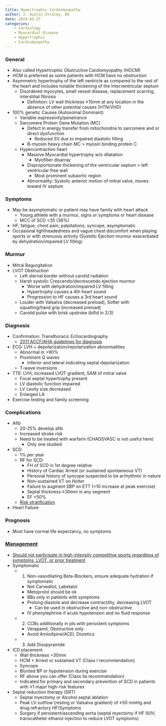 ```yaml
---
title: Hypertrophic Cardiomyopathy
author: J. Austin Straley, DO
date: 2024-05-27
categories:
    - Cardiology
    - Myocardial Disease
    - Hypertrophic
    - Cardiomyopathy
---
```


### General

- Also called Hypertrophic Obstructive Cardiomyopathy (HOCM)
- HCM is preferred as some patients with HCM have no obstruction
- Asymmetric hypertrophy of the left ventricle as compared to the rest of the heart and includes notable thickening of the Interventricular septum
    - Disordered myocytes, small vessel disease, replacement scarring, interstitial fibrosis
        - Definition: LV wall thickness ≥15mm at any location in the absence of other potential causes (HTN/VHD)
- 100% genetic Causes (Autosomal Dominant)
    - Variable expressivity/penetrance
    - Sarcomere Protein Gene Mutation (MC)
        - Defect in energy transfer from mitochondria to sarcomere and or direct dysfunction
            - Reduced SV due to impaired diastolic filling
        - B-myosin heavy chain MC > myosin binding protein C
    - Hypercontraction heart
        - Massive Myocardial hypertrophy w/o dilatation
            - Myofiber disarray
        - Disproportionate thickening of the ventricular septum > left ventricular free wall
            - Most prominent subaortic region
        - Abnormality: Systolic anterior motion of mitral valve, moves toward IV septum

### Symptoms

- May be asymptomatic or patient may have family with heart attack
    - Young athlete with a murmur, signs or symptoms or heart disease
    - MCC of SCD <35 (36%)
- HF, fatigue, chest pain, palpitations, syncope, asymptomatic
- Occasional lightheadedness and vague chest discomfort when playing sports or with strenuous activity (Systolic Ejection murmur exacerbated by dehydration/impaired LV filling)

### Murmur

- Mitral Regurgitation
- LVOT Obstruction
    - Left sternal border without carotid radiation
    - Harsh systolic Crescendo/decrescendo ejection murmur
        - Worse with dehydration/impaired LV filling
        - Hypertrophy causes a 4th heart sound
        - Progression to HF causes a 3rd heart sound
    - Louder with Valsalva (decreased preload), Softer with squatting/hand grip (increased preload)
    - Carotid pulse with brisk upstroke (bifid in 2/3)

### Diagnosis

- Confirmation: Transthoracic Echocardiography
    - [2011 ACCF/AHA guidelines for diagnosis][3]
- ECG: LVH + depolarization/repolarization abnormalities
    - Abnormal in >90%
    - Prominent Q waves
        - Inferior and lateral indicating septal depolarization
    - T-wave inversions
- TTE: LVH, increased LVOT gradient, SAM of mitral valve
    - Focal septal hypertrophy present
    - LV diastolic function impaired
    - LV cavity size decreased
    - Enlarged LA
- Exercise testing and family screening

### Complications

- Afib
    - 20-25% develop afib
    - Increased stroke risk
    - Need to be treated with warfarin (CHADSVASC is not useful here)
        - Only one studied
- SCD
    - 1% per year
    - RF for SCD:
        - FH of SCD in 1st degree relative
        - History of Cardiac Arrest (or sustained spontaneous VT)
        - Personal history of syncope suspected to be arrhythmic in nature
        - Non-sustained VT on Holter
        - Failure to augment SBP on ETT (<10 increase at peak exercise)
        - Septal thickness ≥30mm in any segment
        - EF <50%
    - [Risk stratification][1]
- Heart Failure

### Prognosis

- Most have normal life expectancy, no symptoms

### [Management][2]

- [Should not participate in high-intensity competitive sports regardless of symptoms, LVOT, or prior treatment][4]
- Symptomatic
    - 1) Non-vasodilating Beta-Blockers, ensure adequate hydration if symptomatic
        - Not Carvedilol, Labetalol
        - Metoprolol should be ok
        - BBs only in patients with symptoms
        - Prolong diastole and decrease contractility, decreasing LVOT
            - Can be used in obstructive and non-obstructive
        - IV phenylephrine if acute hypotension and no fluid response
    - 2) CCBs additionally in pts with persistent symptoms
        - Verapamil, Obstructive only
        - Avoid Amlodipine/ACEI, Diuretics
    - 3) Add Disopyramide
- ICD placement
    - Wall thickness >30mm
    - HCM + Arrest or sustained VT (Class I recommendation)
    - Syncope
    - Blunted BP or hypotension during exercise
    - RF above you can offer (Class IIa recommendation)
    - Indicated for primary and secondary prevention of SCD in patients with ≥1 major high-risk features
- Septal reduction therapy (SRT)
    - Septal myectomy or Alcohol septal ablation
    - Peak LV outflow (resting or Valsalva gradient) of ≥50 mmHg and drug refractory HF/Symptoms
    - Surgery if persistent/ascending aorta (septal myectomy if HF III/IV, transcatheter ethanol injection to reduce LVOT symptoms)

[1]: https://pubmed.ncbi.nlm.nih.gov/11127463/
[2]: https://pubmed.ncbi.nlm.nih.gov/25173338/
[3]: https://pubmed.ncbi.nlm.nih.gov/22068434/
[4]: https://pubmed.ncbi.nlm.nih.gov/26542657/
